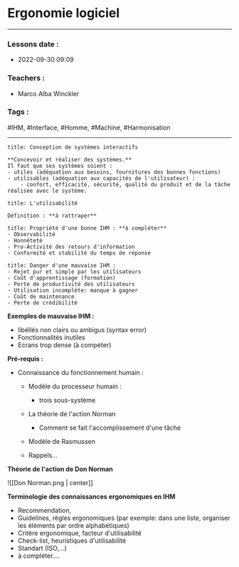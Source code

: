 # Ergonomie logiciel
---
### Lessons date :
- 2022-09-30 09:09

### Teachers :
- Marco Alba Winckler

### Tags :
#IHM, #Interface, #Homme, #Machine, #Harmonisation 

---

```ad-important
title: Conception de systèmes interactifs

**Concevoir et réaliser des systèmes.**
Il faut que ses systèmes soient :
- utiles (adéquation aux besoins, fournitures des bonnes fonctions)
- utilisables (adéquation aux capacités de l'utilisateur) :
	- confort, efficacité, sécurité, qualité du produit et de la tâche réalisée avec le système.
```

```ad-info
title: L'utilisabilité

Définition : **à rattraper**
```
```ad-important
title: Propriété d'une bonne IHM : **à compléter**
- Observabilité 
- Honnêteté
- Pro-Activité des retours d'information
- Conformité et stabilité du temps de réponse
```
```ad-important
title: Danger d'une mauvaise IHM :
- Rejet pur et simple par les utilisateurs
- Coût d'apprentissage (formation)
- Perte de productivité des utilisateurs
- Utilisation incomplète: manque à gagner
- Coût de maintenance
- Perte de crédibilité
```

**Exemples de mauvaise IHM :**
- libéllés non clairs ou ambigus (syntax error)
- Fonctionnalités inutiles
- Ecrans trop dense
(à compéter)

**Pré-requis :**
- Connaissance du fonctionnement humain :
	- Modèle du processeur humain :
		- trois sous-système
	- La théorie de l'action Norman
		- Comment se fait l'accomplissement d'une tâche
	- Modèle de Rasmussen
	
	- Rappels...

**Théorie de l'action de Don Norman**

![[Don Norman.png | center]]

**Terminologie des connaissances ergonomiques en IHM**
- Recommendation,
- Guidelines, règles ergonomiques (par exemple: dans une liste, organiser les éléments par ordre alphabétiques)
- Critère ergonomique, facteur d'utilisabilité
- Check-list, heuristiques d'utilisabilité
- Standart (ISO,...)
- à compléter....